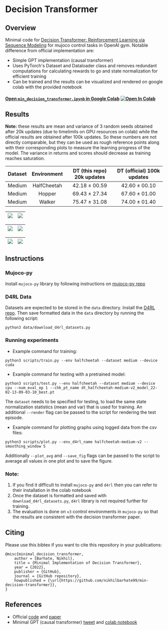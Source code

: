# Decision Transformer


## Overview

Minimal code for [Decision Transformer: Reinforcement Learning via Sequence Modeling](https://arxiv.org/abs/2106.01345) for mujoco control tasks in OpenAI gym.
Notable difference from official implementation are:

- Simple GPT implementation (causal transformer)
- Uses PyTorch's Dataset and Dataloader class and removes redundant computations for calculating rewards to go and state normalization for efficient training
- Can be trained and the results can be visualized and rendered on google colab with the provided notebook

#### [Open `min_decision_transformer.ipynb` in Google Colab](https://colab.research.google.com/github/nikhilbarhate99/min-decision-transformer/blob/master/min_decision_transformer.ipynb) [![Open In Colab](https://colab.research.google.com/assets/colab-badge.svg)](https://colab.research.google.com/github/nikhilbarhate99/min-decision-transformer/blob/master/min_decision_transformer.ipynb)



## Results

**Note:** these results are mean and variance of 3 random seeds obtained after 20k updates (due to timelimits on GPU resources on colab) while the official results are obtained after 100k updates. So these numbers are not directly comparable, but they can be used as rough reference points along with their corresponding plots to measure the learning progress of the model. The variance in returns and scores should decrease as training reaches saturation.


| Dataset | Environment | DT (this repo) 20k updates | DT (official) 100k updates|
| :---: | :---: | :---: | :---: |
| Medium | HalfCheetah | 42.18 ± 00.59 | 42.60 ± 00.10 |
| Medium | Hopper | 69.43 ± 27.34 | 67.60 ± 01.00 |
| Medium | Walker | 75.47 ± 31.08 | 74.00 ± 01.40 |


| ![](https://github.com/nikhilbarhate99/min-decision-transformer/blob/master/media/halfcheetah-medium-v2.png)  | ![](https://github.com/nikhilbarhate99/min-decision-transformer/blob/master/media/halfcheetah-medium-v2.gif)  |
| :---:|:---: |


| ![](https://github.com/nikhilbarhate99/min-decision-transformer/blob/master/media/hopper-medium-v2.png)  | ![](https://github.com/nikhilbarhate99/min-decision-transformer/blob/master/media/hopper-medium-v2.gif)  |
| :---:|:---: |


| ![](https://github.com/nikhilbarhate99/min-decision-transformer/blob/master/media/walker2d-medium-v2.png)  | ![](https://github.com/nikhilbarhate99/min-decision-transformer/blob/master/media/walker2d-medium-v2.gif)  |
| :---:|:---: |



## Instructions

### Mujoco-py

Install `mujoco-py` library by following instructions on [mujoco-py repo](https://github.com/openai/mujoco-py)


### D4RL Data

Datasets are expected to be stored in the `data` directory. Install the [D4RL repo](https://github.com/rail-berkeley/d4rl). Then save formatted data in the `data` directory by running the following script:
```
python3 data/download_d4rl_datasets.py
```


### Running experiments

- Example command for training:
```
python3 scripts/train.py --env halfcheetah --dataset medium --device cuda
```


- Example command for testing with a pretrained model:
```
python3 scripts/test.py --env halfcheetah --dataset medium --device cpu --num_eval_ep 1 --chk_pt_name dt_halfcheetah-medium-v2_model_22-02-13-09-03-10_best.pt
```
The `dataset` needs to be specified for testing, to load the same state normalization statistics (mean and var) that is used for training.
An additional `--render` flag can be passed to the script for rendering the test episode.


- Example command for plotting graphs using logged data from the csv files:
```
python3 scripts/plot.py --env_d4rl_name halfcheetah-medium-v2 --smoothing_window 5
```
Additionally `--plot_avg` and `--save_fig` flags can be passed to the script to average all values in one plot and to save the figure.


### Note:
1. If you find it difficult to install `mujoco-py` and `d4rl` then you can refer to their installation in the colab notebook
2. Once the dataset is formatted and saved with `download_d4rl_datasets.py`, `d4rl` library is not required further for training.
3. The evaluation is done on `v3` control environments in `mujoco-py` so that the results are consistent with the decision transformer paper.


## Citing

Please use this bibtex if you want to cite this repository in your publications:

    @misc{minimal_decision_transformer,
        author = {Barhate, Nikhil},
        title = {Minimal Implementation of Decision Transformer},
        year = {2022},
        publisher = {GitHub},
        journal = {GitHub repository},
        howpublished = {\url{https://github.com/nikhilbarhate99/min-decision-transformer}},
    }



## References

- Official [code](https://github.com/kzl/decision-transformer) and [paper](https://arxiv.org/abs/2106.01345)
- Minimal GPT (causal transformer) [tweet](https://twitter.com/MishaLaskin/status/1481767788775628801?cxt=HHwWgoCzmYD9pZApAAAA) and [colab notebook](https://colab.research.google.com/drive/1NUBqyboDcGte5qAJKOl8gaJC28V_73Iv?usp=sharing)
